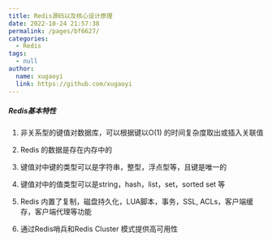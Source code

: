 ```yaml
---
title: Redis源码以及核心设计原理
date: 2022-10-24 21:57:38
permalink: /pages/bf6627/
categories: 
  - Redis
tags: 
  - null
author: 
  name: xugaoyi
  link: https://github.com/xugaoyi
---
```

##### Redis基本特性

1. 非关系型的键值对数据库，可以根据键以O(1) 的时间复杂度取出或插入关联值


2. Redis 的数据是存在内存中的


3. 键值对中键的类型可以是字符串，整型，浮点型等，且键是唯一的


4. 键值对中的值类型可以是string，hash，list，set，sorted set 等


5. Redis 内置了复制，磁盘持久化，LUA脚本，事务，SSL,  ACLs，客户端缓存，客户端代理等功能


6. 通过Redis哨兵和Redis Cluster 模式提供高可用性